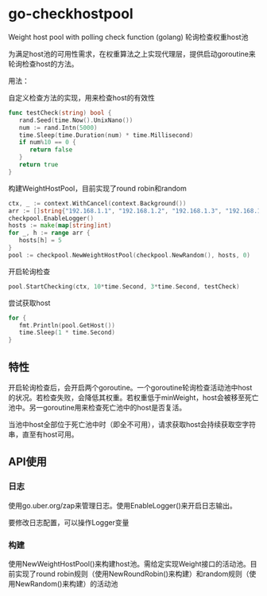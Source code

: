 # go-checkhostpool
Weight host pool with polling check function (golang) 轮询检查权重host池

为满足host池的可用性需求，在权重算法之上实现代理层，提供启动goroutine来轮询检查host的方法。

用法：

自定义检查方法的实现，用来检查host的有效性

```go
func testCheck(string) bool {
   rand.Seed(time.Now().UnixNano())
   num := rand.Intn(5000)
   time.Sleep(time.Duration(num) * time.Millisecond)
   if num%10 == 0 {
      return false
   }
   return true
}
```

构建WeightHostPool，目前实现了round robin和random

```go
ctx, _ := context.WithCancel(context.Background())
arr := []string{"192.168.1.1", "192.168.1.2", "192.168.1.3", "192.168.1.4", "192.168.1.5"}
checkpool.EnableLogger()
hosts := make(map[string]int)
for _, h := range arr {
   hosts[h] = 5
}
pool := checkpool.NewWeightHostPool(checkpool.NewRandom(), hosts, 0)
```

开启轮询检查

```go
pool.StartChecking(ctx, 10*time.Second, 3*time.Second, testCheck)
```

尝试获取host

```go
for {
   fmt.Println(pool.GetHost())
   time.Sleep(1 * time.Second)
}
```

## 特性

开启轮询检查后，会开启两个goroutine。一个goroutine轮询检查活动池中host的状况。若检查失败，会降低其权重。若权重低于minWeight，host会被移至死亡池中。另一goroutine用来检查死亡池中的host是否复活。

当池中host全部位于死亡池中时（即全不可用），请求获取host会持续获取空字符串，直至有host可用。

## API使用

### 日志

使用go.uber.org/zap来管理日志。使用EnableLogger()来开启日志输出。

要修改日志配置，可以操作Logger变量

### 构建

使用NewWeightHostPool()来构建host池。需给定实现Weight接口的活动池。目前实现了round robin规则（使用NewRoundRobin()来构建）和random规则（使用NewRandom()来构建）的活动池
